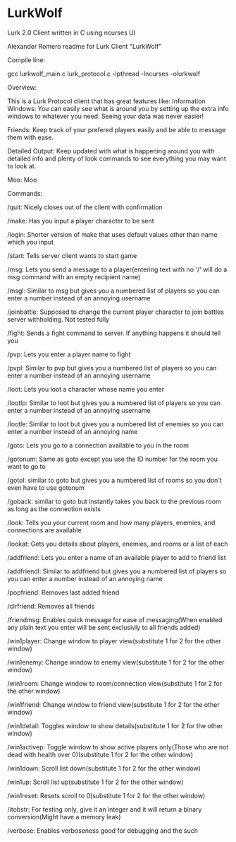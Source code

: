 # LurkWolf
Lurk 2.0 Client written in C using ncurses UI

Alexander Romero readme for Lurk Client "LurkWolf"

Compile line:

gcc lurkwolf_main.c lurk_protocol.c -lpthread -lncurses -olurkwolf


Overview:

This is a Lurk Protocol client that has great features like: 
	Information Windows:
		You can easily see what is around you by setting up the extra info windows to whatever you need. Seeing your data was never easier!
	
Friends:
		Keep track of your prefered players easily and be able to message them with ease.

Detailed Output:
		Keep updated with what is happening around you with detailed info and plenty of look commands to see everything you may want to look at.

Moo:
		Moo


Commands:

/quit: Nicely closes out of the client with confirmation

/make: Has you input a player character to be sent

/login: Shorter version of make that uses default values other than name which you input

/start: Tells server client wants to start game

/msg: Lets you send a message to a player(entering text with no '/' will do a msg command with an empty recipient name)

/msgl: Similar to msg but gives you a numbered list of players so you can enter a number instead of an annoying username

/joinbattle: Supposed to change the current player character to join battles server withholding. Not tested fully

/fight: Sends a fight command to server. If anything happens it should tell you

/pvp: Lets you enter a player name to fight

/pvpl: Similar to pvp but gives you a numbered list of players so you can enter a number instead of an annoying username

/loot: Lets you loot a character whose name you enter

/lootlp: Similar to loot but gives you a numbered list of players so you can enter a number instead of an annoying username

/lootle: Similar to loot but gives you a numbered list of enemies so you can enter a number instead of an annoying name

/goto: Lets you go to a connection available to you in the room

/gotonum: Same as goto except you use the ID number for the room you want to go to

/gotol: similar to goto but gives you a numbered list of rooms so you don't even have to use gotonum

/goback: similar to goto but instantly takes you back to the previous room as long as the connection exists

/look: Tells you your current room and how many players, enemies, and connections are available

/lookat: Gets you details about players, enemies, and rooms or a list of each

/addfriend: Lets you enter a name of an available player to add to friend list

/addfriendl: Similar to addfriend but gives you a numbered list of players so you can enter a number instead of an annoying name

/popfriend: Removes last added friend

/clrfriend: Removes all friends

/friendmsg: Enables quick message for ease of messaging(When enabled any plain text you enter will be sent exclusivly to all friends added)

/win1player: Change window to player view(substitute 1 for 2 for the other window)

/win1enemy: Change window to enemy view(substitute 1 for 2 for the other window)

/win1room: Change window to room/connection view(substitute 1 for 2 for the other window)

/win1friend: Change window to friend view(substitute 1 for 2 for the other window)

/win1detail: Toggles window to show details(substitute 1 for 2 for the other window)

/win1activep: Toggle window to show active players only(Those who are not dead with health over 0)(substitute 1 for 2 for the other window)

/win1down: Scroll list down(substitute 1 for 2 for the other window)

/win1up: Scroll list up(substitute 1 for 2 for the other window)

/win1reset: Resets scroll to 0(substitute 1 for 2 for the other window)

/itobstr: For testing only, give it an integer and it will return a binary conversion(Might have a memory leak)

/verbose: Enables verboseness good for debugging and the such
